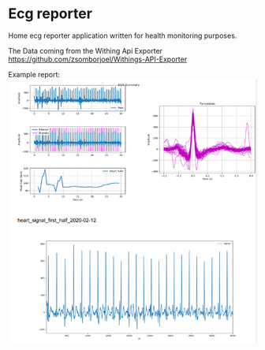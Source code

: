 # Ecg reporter

Home ecg reporter application written for health monitoring purposes.

The Data coming from the Withing Api Exporter
https://github.com/zsomborjoel/Withings-API-Exporter

Example report:
![ecg report](https://github.com/zsomborjoel/ECG-Reporter/blob/master/ecg_signal_pdf.PNG)
